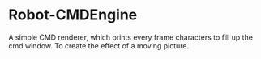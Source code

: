 # Robot-CMDEngine
A simple CMD renderer, which prints every frame characters to fill up the cmd window. To create the effect of a moving picture.
